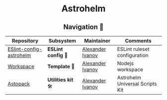 <h1 align="center"> Astrohelm </h1>

<h2 align="center">Navigation 🚀</h2>

| Repository                            | Subsystem            | Maintainer                     | Comments                     |
| ------------------------------------- | -------------------- | ------------------------------ | ---------------------------- |
| [ESlint-config-astrohelm][eslint:git] | **ESLint config** 📜 | [Alexander Ivanov][sashapop10] | ESLint ruleset configuration |
| [Workspace][workspace:git]            | **Template** 📝      | [Alexander Ivanov][sashapop10] | Nodejs workspace     |
| [Astopack][astopack:git]            | **Utilities kit** 🛠️       | [Alexander Ivanov][sashapop10] | Astrohelm Universal Scripts Kit      |

[eslint:git]: https://github.com/astrohelm/eslint-config-astrohelm
[workspace:git]: https://github.com/astrohelm/workspace
[astopack:git]: https://github.com/astrohelm/astopack
[sashapop10]: https://github.com/sashapop10
[maksim]: https://github.com/expertrix
